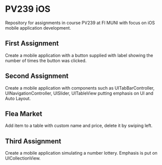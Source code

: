 # PV239 iOS
Repository for assignments in course PV239 at FI MUNI with focus on iOS mobile application development.

## First Assignment
Create a mobile application with a button supplied with label showing the number of times the button was clicked.

## Second Assignment
Create a mobile application with components such as UITabBarController, UINavigationController, UISlider, UITableView putting emphasis on UI and Auto Layout. 

## Flea Market
Add item to a table with custom name and price, delete it by swiping left. 

## Third Assignment
Create a mobile application simulating a number lottery. Emphasis is put on UICollectionView. 
